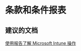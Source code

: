 <properties
    pageTitle="Terms and conditions reports"
    description="条款和条件报表"
    service="microsoft.intune"
    resource="intune"
    authors="mackie1604"
    displayOrder=""
    selfHelpType="generic"
    supportTopicIds="32553331"
    resourceTags=""
    productPesIds="15584"
    cloudEnvironments="public"
/>


# <a name="terms-and-conditions-reports"></a>条款和条件报表

## <a name="recommended-documents"></a>**建议的文档**

[使用报告了解 Microsoft Intune 操作](https://docs.microsoft.com/intune-classic/deploy-use/understand-microsoft-intune-operations-by-using-reports)<br>





